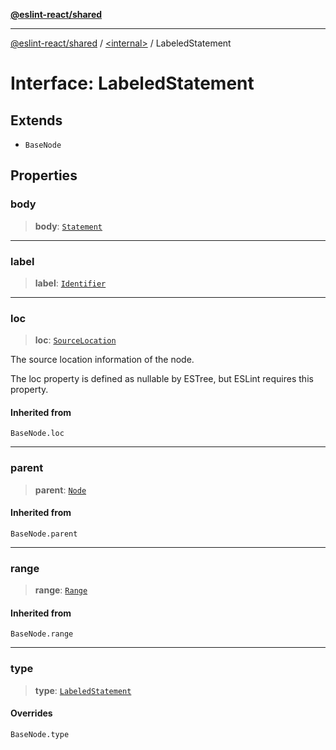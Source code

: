 [**@eslint-react/shared**](../../README.md)

***

[@eslint-react/shared](../../README.md) / [\<internal\>](../README.md) / LabeledStatement

# Interface: LabeledStatement

## Extends

- `BaseNode`

## Properties

### body

> **body**: [`Statement`](../type-aliases/Statement.md)

***

### label

> **label**: [`Identifier`](Identifier.md)

***

### loc

> **loc**: [`SourceLocation`](SourceLocation.md)

The source location information of the node.

The loc property is defined as nullable by ESTree, but ESLint requires this property.

#### Inherited from

`BaseNode.loc`

***

### parent

> **parent**: [`Node`](../type-aliases/Node.md)

#### Inherited from

`BaseNode.parent`

***

### range

> **range**: [`Range`](../type-aliases/Range.md)

#### Inherited from

`BaseNode.range`

***

### type

> **type**: [`LabeledStatement`](../README.md#labeledstatement)

#### Overrides

`BaseNode.type`
